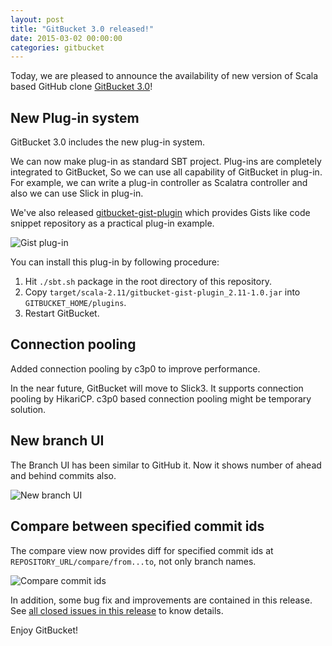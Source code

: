 ```yaml
---
layout: post
title: "GitBucket 3.0 released!"
date: 2015-03-02 00:00:00
categories: gitbucket
---
```


Today, we are pleased to announce the availability of new version of Scala based GitHub clone [GitBucket 3.0](https://github.com/takezoe/gitbucket/releases/tag/3.0)!

## New Plug-in system

GitBucket 3.0 includes the new plug-in system.

We can now make plug-in as standard SBT project. Plug-ins are completely integrated to GitBucket, So we can use all capability of GitBucket in plug-in. For example, we can write a plug-in controller as Scalatra controller and also we can use Slick in plug-in.

We've also released [gitbucket-gist-plugin](https://github.com/takezoe/gitbucket-gist-plugin) which provides Gists like code snippet repository as a practical plug-in example.

![Gist plug-in]({{site.baseurl}}/images/gitbucket-3.0/gist_plugin.png)

You can install this plug-in by following procedure:

1. Hit `./sbt.sh` package in the root directory of this repository.
2. Copy `target/scala-2.11/gitbucket-gist-plugin_2.11-1.0.jar` into `GITBUCKET_HOME/plugins`.
3. Restart GitBucket.

## Connection pooling

Added connection pooling by c3p0 to improve performance.

In the near future, GitBucket will move to Slick3. It supports connection pooling by HikariCP. c3p0 based connection pooling might be temporary solution.

## New branch UI

The Branch UI has been similar to GitHub it. Now it shows number of ahead and behind commits also.

![New branch UI]({{site.baseurl}}/images/gitbucket-3.0/new_branch_ui.png)

## Compare between specified commit ids

The compare view now provides diff for specified commit ids at `REPOSITORY_URL/compare/from...to`, not only branch names.

![Compare commit ids]({{site.baseurl}}/images/gitbucket-3.0/compare_commit_id.png)

In addition, some bug fix and improvements are contained in this release. See [all closed issues in this release](https://github.com/takezoe/gitbucket/issues?q=is%3Aclosed+milestone%3A3.0) to know details.

Enjoy GitBucket!
